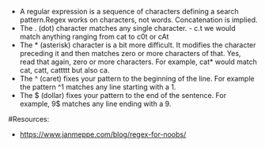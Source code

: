  * A regular expression is a sequence of characters defining a search pattern.Regex works on characters, not words. Concatenation is implied.
 * The . (dot) character matches any single character. - c.t we would match anything ranging from cat to c0t or cAt
 * The * (asterisk) character is a bit more difficult. It modifies the character preceding it and then matches zero or more characters of that. Yes, read that again, zero or more characters. For example, cat* would match cat, catt, cattttt but also ca.
 * The ^ (caret) fixes your pattern to the beginning of the line. For example the pattern ^1 matches any line starting with a 1.
 * The $ (dollar) fixes your pattern to the end of the sentence. For example, 9$ matches any line ending with a 9.
 

#Resources:
* https://www.janmeppe.com/blog/regex-for-noobs/